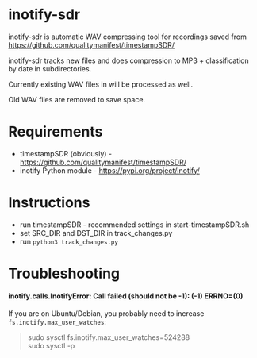 # inotify-sdr
inotify-sdr is automatic WAV compressing tool for recordings saved from https://github.com/qualitymanifest/timestampSDR/

inotify-sdr tracks new files and does compression to MP3 + classification by date in subdirectories.

Currently existing WAV files in will be processed as well.

Old WAV files are removed to save space.

# Requirements
* timestampSDR (obviously) - https://github.com/qualitymanifest/timestampSDR/
* inotify Python module - https://pypi.org/project/inotify/

# Instructions
* run timestampSDR - recommended settings in start-timestampSDR.sh
* set SRC_DIR and DST_DIR in track_changes.py
* run `python3 track_changes.py`

# Troubleshooting
#### inotify.calls.InotifyError: Call failed (should not be -1): (-1) ERRNO=(0)

If you are on Ubuntu/Debian, you probably need to increase `fs.inotify.max_user_watches`:
> sudo sysctl fs.inotify.max_user_watches=524288  
> sudo sysctl -p 